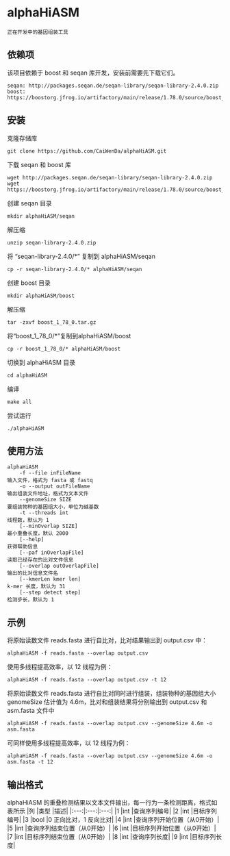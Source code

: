 # alphaHiASM

    正在开发中的基因组装工具

## 依赖项

该项目依赖于 boost 和 seqan 库开发，安装前需要先下载它们。

```
seqan: http://packages.seqan.de/seqan-library/seqan-library-2.4.0.zip
boost: https://boostorg.jfrog.io/artifactory/main/release/1.78.0/source/boost_1_78_0.tar.gz
```

## 安装

克隆存储库

```
git clone https://github.com/CaiWenDa/alphaHiASM.git
```

下载 seqan 和 boost 库

```
wget http://packages.seqan.de/seqan-library/seqan-library-2.4.0.zip
wget https://boostorg.jfrog.io/artifactory/main/release/1.78.0/source/boost_1_78_0.tar.gz
```

创建 seqan 目录

```
mkdir alphaHiASM/seqan
```

解压缩

```
unzip seqan-library-2.4.0.zip
```

将 “seqan-library-2.4.0/*” 复制到 alphaHiASM/seqan

```
cp -r seqan-library-2.4.0/* alphaHiASM/seqan
```

创建 boost 目录

```
mkdir alphaHiASM/boost
```

解压缩

```
tar -zxvf boost_1_78_0.tar.gz
```

将“boost_1_78_0/*”复制到alphaHiASM/boost

```
cp -r boost_1_78_0/* alphaHiASM/boost
```

切换到 alphaHiASM 目录

```
cd alphaHiASM
```

编译

```
make all
```

尝试运行

```
./alphaHiASM
```

## 使用方法

    alphaHiASM
        -f --file inFileName
    输入文件，格式为 fasta 或 fastq
        -o --output outFileName
    输出组装文件地址，格式为文本文件
        --genomeSize SIZE
    要组装物种的基因组大小，单位为碱基数
        -t --threads int
    线程数，默认为 1
        [--minOverlap SIZE]
    最小重叠长度，默认 2000
        [--help]
    获得帮助信息
        [--paf inOverlapFile]
    读取已经存在的比对文件信息
        [--overlap outOverlapFile]
    输出的比对信息文件名
        [--kmerLen kmer len]
    k-mer 长度，默认为 31
        [--step detect step]
    检测步长，默认为 1

## 示例

将原始读数文件 reads.fasta 进行自比对，比对结果输出到 output.csv 中：

```
alphaHiASM -f reads.fasta --overlap output.csv
```

使用多线程提高效率，以 12 线程为例：

```
alphaHiASM -f reads.fasta --overlap output.csv -t 12
```

将原始读数文件 reads.fasta 进行自比对同时进行组装，组装物种的基因组大小 genomeSize 估计值为 4.6m，比对和组装结果将分别输出到 output.csv 和 asm.fasta 文件中

```
alphaHiASM -f reads.fasta --overlap output.csv --genomeSize 4.6m -o asm.fasta
```

可同样使用多线程提高效率，以 12 线程为例：

```
alphaHiASM -f reads.fasta --overlap output.csv --genomeSize 4.6m -o asm.fasta -t 12
```

## 输出格式

alphaHiASM 的重叠检测结果以文本文件输出，每一行为一条检测距离，格式如表所示
|列 |类型 |描述|
|:---:|:---:|:---:|
|1 |int |查询序列编号|
|2 |int |目标序列编号|
|3 |bool |0 正向比对，1 反向比对|
|4 |int |查询序列开始位置（从0开始）|
|5 |int |查询序列结束位置（从0开始）|
|6 |int |目标序列开始位置（从0开始）|
|7 |int |目标序列结束位置（从0开始）|
|8 |int |查询序列长度|
|9 |int |目标序列长度|
